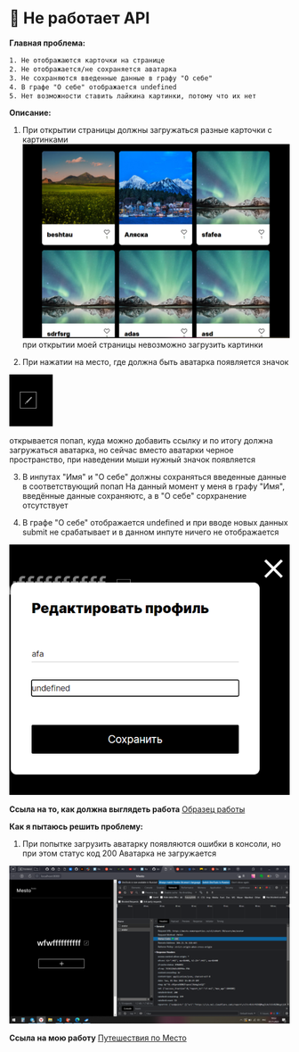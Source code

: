 
# 🚀 Не работает API


**Главная проблема:**
```
1. Не отображаются карточки на странице
2. Не отображается/не сохраняется аватарка
3. Не сохраняются введенные данные в графу "О себе"
4. В графе "О себе" отображается undefined
5. Нет возможности ставить лайкина картинки, потому что их нет
```

**Описание:**
1. При открытии страницы должны загружаться разные карточки с картинками
![avatar](./src/images/tamplate.png "как должны выглядеть карточки")
при открытии моей страницы невозможно загрузить картинки

2. При нажатии на место, где должна быть аватарка появляется значок

![avatar](./src/images/2022-10-30_21-07-04.png)

открывается попап, куда можно добавить ссылку и по итогу должна загружаться аватарка, но сейчас вместо аватарки черное пространство, 
при наведении мыши нужный значок появляется

3. В инпутах "Имя" и "О себе" должны сохраняться введенные данные в соответствующий попап
На данный момент у меня в графу "Имя", введённые данные сохраняютс, а в "О себе" сорхранение отсутствует


4. В графе "О себе" отображается undefined и при вводе новых данных submit не срабатывает и в данном инпуте ничего не отображается

![avatar](./src/images/popupProfile.png)

**Ссыла на то, как должна выглядеть работа**
[Образец работы](https://viktor-timofeev.github.io/mesto/)


**Как я пытаюсь решить проблему:**
1. При попытке загрузить аватарку появляются ошибки в консоли, но при этом статус код 200
Аватарка не загружается

![avatar](./src/images/200.png)


**Ссыла на мою работу**
[Путешествия по Место](https://are-new-ta.github.io/mesto/ "красивое")